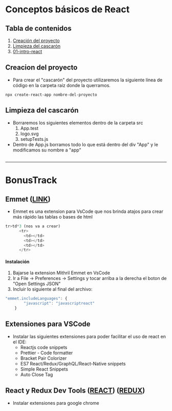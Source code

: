 # Conceptos básicos de React

## Tabla de contenidos
1. [Creación del proyecto](#creación-del-proyecto)
2. [Limpieza del cascarón](#limpieza-del-cascarón)
3. [01-intro-react](https://github.com/ArakakiAriel/react-for-dummies/tree/master/01-intro-react)

## Creacion del proyecto
- Para crear el "cascarón" del proyecto utilizaremos la siguiente línea de código en la carpeta raíz donde la querramos.
``` 
npx create-react-app nombre-del-proyecto
```


## Limpieza del cascarón
- Borraremos los siguientes elementos dentro de la carpeta src
  1. App.test
  2. logo.svg
  3. setupTests.js
- Dentro de App.js borramos todo lo que está dentro del div "App" y le modificamos su nombre a "app"

##


-------------------------
# BonusTrack 

## Emmet ([LINK](https://emmet.io/))
- Emmet es una extension para VsCode que nos brinda atajos para crear más rápido las tablas o bases de html

```javascript
tr>td*3 (nos va a crear)
      <tr>
        <td></td>
        <td></td>
        <td></td>
      </tr>
```

#### Instalación
1. Bajarse la extension Mithril Emmet en VsCode
2. Ir a File -> Preferences -> Settings y tocar arriba a la derecha el boton de "Open Settings JSON"
3. Incluir lo siguiente al final del archivo:
```javascript
"emmet.includeLanguages": {
        "javascript": "javascriptreact"
    }
```

## Extensiones para VSCode
- Instalar las siguientes extensiones para poder facilitar el uso de react en el IDE:
  - Reactjs code snippets
  - Prettier - Code formatter
  - Bracket Pair Colorizer
  - ES7 React/Redux/GraphQL/React-Native snippets
  - Simple React Snippets
  - Auto Close Tag


## React y Redux Dev Tools ([REACT](https://chrome.google.com/webstore/detail/react-developer-tools/fmkadmapgofadopljbjfkapdkoienihi?hl=en)) ([REDUX](https://chrome.google.com/webstore/detail/redux-devtools/lmhkpmbekcpmknklioeibfkpmmfibljd/related?hl=en)) 
- Instalar extensiones para google chrome


